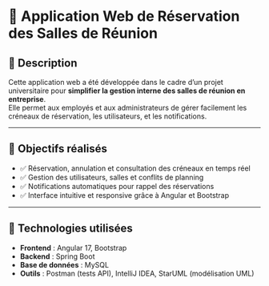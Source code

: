 # 🏢 Application Web de Réservation des Salles de Réunion

## 📖 Description
Cette application web a été développée dans le cadre d’un projet universitaire pour **simplifier la gestion interne des salles de réunion en entreprise**.  
Elle permet aux employés et aux administrateurs de gérer facilement les créneaux de réservation, les utilisateurs, et les notifications.

---

## 🚀 Objectifs réalisés
- ✅ Réservation, annulation et consultation des créneaux en temps réel  
- ✅ Gestion des utilisateurs, salles et conflits de planning  
- ✅ Notifications automatiques pour rappel des réservations  
- ✅ Interface intuitive et responsive grâce à Angular et Bootstrap  

---

## 🔧 Technologies utilisées
- **Frontend** : Angular 17, Bootstrap  
- **Backend** : Spring Boot  
- **Base de données** : MySQL  
- **Outils** : Postman (tests API), IntelliJ IDEA, StarUML (modélisation UML)  


